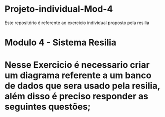 # Projeto-individual-Mod-4


Este repositório é referente ao exercicio individual proposto pela resilia

<h1>Modulo 4 - Sistema Resilia<h1>

<p>Nesse Exercicio é necessario criar um diagrama referente a um banco de dados que sera usado pela resilia, além disso é preciso responder as seguintes questões;<p>

